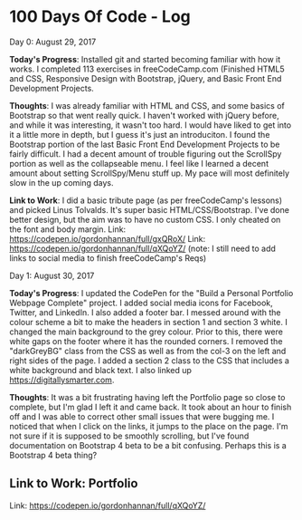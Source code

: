 # 100 Days Of Code - Log
Day 0: August 29, 2017

**Today's Progress**: Installed git and started becoming familiar with how it works. 
		      I completed 113 exercises in freeCodeCamp.com (Finished HTML5 and CSS,
                      Responsive Design with Bootstrap, jQuery, and Basic Front End Development Projects.

**Thoughts**: I was already familiar with HTML and CSS, and some basics of Bootstrap so that went really quick.
	      I haven't worked with jQuery before, and while it was interesting, it wasn't too hard. I would have
  	      liked to get into it a little more in depth, but I guess it's just an introduciton. I found the Bootstrap
              portion of the last Basic Front End Development Projects to be fairly difficult. I had a decent amount of
              trouble figuring out the ScrollSpy portion as well as the collapseable menu.
              I feel like I learned a decent amount about setting ScrollSpy/Menu stuff up.
              My pace will most definitely slow in the up coming days.

**Link to Work**: I did a basic tribute page (as per freeCodeCamp's lessons) and picked Linus Tolvalds.
		  It's super basic HTML/CSS/Bootstrap. I've done better design, but the aim was to have no
		  custom CSS. I only cheated on the font and body margin. 
		  Link: https://codepen.io/gordonhannan/full/gxQRoX/ 
                  Link: https://codepen.io/gordonhannan/full/qXQoYZ/ 
                        (note: I still need to add links to social media to finish freeCodeCamp's Reqs)


Day 1: August 30, 2017

**Today's Progress**:
I updated the CodePen for the "Build a Personal Portfolio Webpage Complete" project. I added social media icons for Facebook, Twitter, and LinkedIn. I also added a footer bar. I messed around with the colour scheme a bit to make the headers in section 1 and section 3 white. I changed the main background to the grey colour. Prior to this, there were white gaps on the footer where it has the rounded corners. I removed the "darkGreyBG" class from the CSS as well as from the col-3 on the left and right sides of the page. I added a section 2 class to the CSS that includes a white background and black text. I also linked up https://digitallysmarter.com.

**Thoughts**:
It was a bit frustrating having left the Portfolio page so close to complete, but I'm glad I left it and came back. It took about an hour to finish off and I was able to correct other small issues that were bugging me. I noticed that when I click on the links, it jumps to the place on the page. I'm not sure if it is supposed to be smoothly scrolling, but I've found documentation on Bootstrap 4 beta to be a bit confusing. Perhaps this is a Bootstrap 4 beta thing?

**Link to Work**:
Portfolio
---------
Link: https://codepen.io/gordonhannan/full/qXQoYZ/
